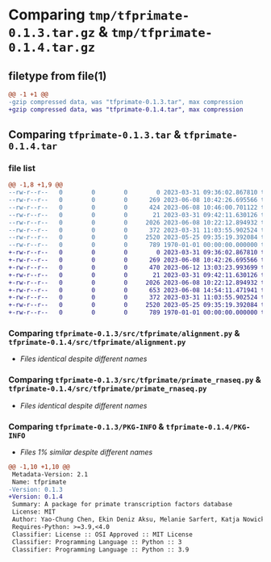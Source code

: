 # Comparing `tmp/tfprimate-0.1.3.tar.gz` & `tmp/tfprimate-0.1.4.tar.gz`

## filetype from file(1)

```diff
@@ -1 +1 @@
-gzip compressed data, was "tfprimate-0.1.3.tar", max compression
+gzip compressed data, was "tfprimate-0.1.4.tar", max compression
```

## Comparing `tfprimate-0.1.3.tar` & `tfprimate-0.1.4.tar`

### file list

```diff
@@ -1,8 +1,9 @@
--rw-r--r--   0        0        0        0 2023-03-31 09:36:02.867810 tfprimate-0.1.3/LICENSE
--rw-r--r--   0        0        0      269 2023-06-08 10:42:26.695566 tfprimate-0.1.3/README.md
--rw-r--r--   0        0        0      424 2023-06-08 10:46:00.701122 tfprimate-0.1.3/pyproject.toml
--rw-r--r--   0        0        0       21 2023-03-31 09:42:11.630126 tfprimate-0.1.3/src/tfprimate/__init__.py
--rw-r--r--   0        0        0     2026 2023-06-08 10:22:12.894932 tfprimate-0.1.3/src/tfprimate/alignment.py
--rw-r--r--   0        0        0      372 2023-03-31 11:03:55.902524 tfprimate-0.1.3/src/tfprimate/phyloTree.py
--rw-r--r--   0        0        0     2520 2023-05-25 09:35:19.392084 tfprimate-0.1.3/src/tfprimate/primate_rnaseq.py
--rw-r--r--   0        0        0      789 1970-01-01 00:00:00.000000 tfprimate-0.1.3/PKG-INFO
+-rw-r--r--   0        0        0        0 2023-03-31 09:36:02.867810 tfprimate-0.1.4/LICENSE
+-rw-r--r--   0        0        0      269 2023-06-08 10:42:26.695566 tfprimate-0.1.4/README.md
+-rw-r--r--   0        0        0      470 2023-06-12 13:03:23.993699 tfprimate-0.1.4/pyproject.toml
+-rw-r--r--   0        0        0       21 2023-03-31 09:42:11.630126 tfprimate-0.1.4/src/tfprimate/__init__.py
+-rw-r--r--   0        0        0     2026 2023-06-08 10:22:12.894932 tfprimate-0.1.4/src/tfprimate/alignment.py
+-rw-r--r--   0        0        0      653 2023-06-08 14:54:11.471941 tfprimate-0.1.4/src/tfprimate/getInfo.py
+-rw-r--r--   0        0        0      372 2023-03-31 11:03:55.902524 tfprimate-0.1.4/src/tfprimate/phyloTree.py
+-rw-r--r--   0        0        0     2520 2023-05-25 09:35:19.392084 tfprimate-0.1.4/src/tfprimate/primate_rnaseq.py
+-rw-r--r--   0        0        0      789 1970-01-01 00:00:00.000000 tfprimate-0.1.4/PKG-INFO
```

### Comparing `tfprimate-0.1.3/src/tfprimate/alignment.py` & `tfprimate-0.1.4/src/tfprimate/alignment.py`

 * *Files identical despite different names*

### Comparing `tfprimate-0.1.3/src/tfprimate/primate_rnaseq.py` & `tfprimate-0.1.4/src/tfprimate/primate_rnaseq.py`

 * *Files identical despite different names*

### Comparing `tfprimate-0.1.3/PKG-INFO` & `tfprimate-0.1.4/PKG-INFO`

 * *Files 1% similar despite different names*

```diff
@@ -1,10 +1,10 @@
 Metadata-Version: 2.1
 Name: tfprimate
-Version: 0.1.3
+Version: 0.1.4
 Summary: A package for primate transcription factors database
 License: MIT
 Author: Yao-Chung Chen, Ekin Deniz Aksu, Melanie Sarfert, Katja Nowick
 Requires-Python: >=3.9,<4.0
 Classifier: License :: OSI Approved :: MIT License
 Classifier: Programming Language :: Python :: 3
 Classifier: Programming Language :: Python :: 3.9
```

